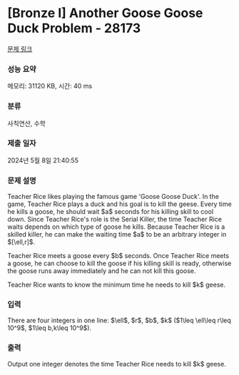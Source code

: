# [Bronze I] Another Goose Goose Duck Problem - 28173 

[문제 링크](https://www.acmicpc.net/problem/28173) 

### 성능 요약

메모리: 31120 KB, 시간: 40 ms

### 분류

사칙연산, 수학

### 제출 일자

2024년 5월 8일 21:40:55

### 문제 설명

<p>Teacher Rice likes playing the famous game 'Goose Goose Duck'. In the game, Teacher Rice plays a duck and his goal is to kill the geese. Every time he kills a goose, he should wait $a$ seconds for his killing skill to cool down. Since Teacher Rice's role is the Serial Killer, the time Teacher Rice waits depends on which type of goose he kills. Because Teacher Rice is a skilled killer, he can make the waiting time $a$ to be an arbitrary integer in $[\ell,r]$.</p>

<p>Teacher Rice meets a goose every $b$ seconds. Once Teacher Rice meets a goose, he can choose to kill the goose if his killing skill is ready, otherwise the goose runs away immediately and he can not kill this goose.</p>

<p>Teacher Rice wants to know the minimum time he needs to kill $k$ geese.</p>

<p><span style="display: none;"> </span> </p>

### 입력 

 <p>There are four integers in one line: $\ell$, $r$, $b$, $k$ ($1\leq \ell\leq r\leq 10^9$, $1\leq b,k\leq 10^9$).</p>

### 출력 

 <p>Output one integer denotes the time Teacher Rice needs to kill $k$ geese.</p>

